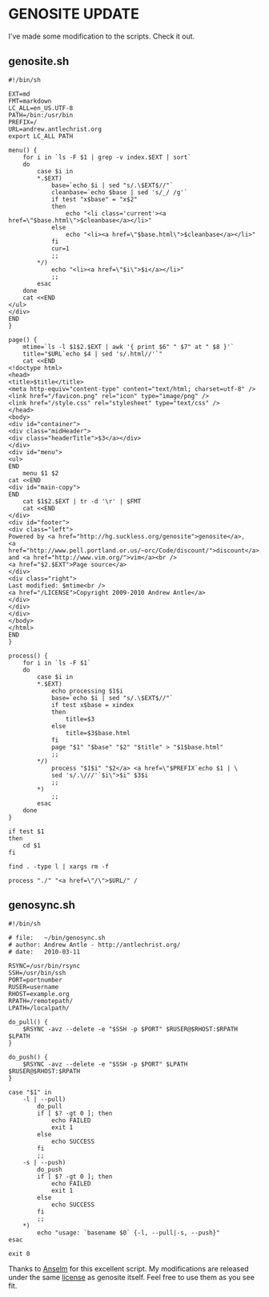 GENOSITE UPDATE
===============

I've made some modification to the scripts. Check it out.

genosite.sh
-----------

    #!/bin/sh
    
    EXT=md
    FMT=markdown
    LC_ALL=en_US.UTF-8
    PATH=/bin:/usr/bin
    PREFIX=/
    URL=andrew.antlechrist.org
    export LC_ALL PATH
    
    menu() {
    	for i in `ls -F $1 | grep -v index.$EXT | sort`
    	do
    		case $i in
    		*.$EXT)
    			base=`echo $i | sed "s/.\$EXT$//"`
    			cleanbase=`echo $base | sed 's/_/ /g'`
    			if test "x$base" = "x$2"
    			then
    				echo "<li class='current'><a href=\"$base.html\">$cleanbase</a></li>"
    			else
    				echo "<li><a href=\"$base.html\">$cleanbase</a></li>"
    			fi
    			cur=1
    			;;
    		*/)
    			echo "<li><a href=\"$i\">$i</a></li>"
    			;;
    		esac
    	done
    	cat <<END
    </ul>
    </div>
    END
    }
    
    page() {
    	mtime=`ls -l $1$2.$EXT | awk '{ print $6" " $7" at " $8 }'`
    	title="$URL`echo $4 | sed 's/.html//'`"
    	cat <<END
    <!doctype html>
    <head>
    <title>$title</title>
    <meta http-equiv="content-type" content="text/html; charset=utf-8" />
    <link href="/favicon.png" rel="icon" type="image/png" />
    <link href="/style.css" rel="stylesheet" type="text/css" />
    </head>
    <body>
    <div id="container">
    <div class="midHeader">
    <div class="headerTitle">$3</a></div>
    </div>
    <div id="menu">
    <ul>
    END
    	menu $1 $2
    cat <<END
    <div id="main-copy">
    END
    	cat $1$2.$EXT | tr -d '\r' | $FMT
    	cat <<END
    </div>
    <div id="footer">
    <div class="left">
    Powered by <a href="http://hg.suckless.org/genosite">genosite</a>,
    <a href="http://www.pell.portland.or.us/~orc/Code/discount/">discount</a>,
    and <a href="http://www.vim.org/">vim</a><br />
    <a href="$2.$EXT">Page source</a>
    </div>
    <div class="right">
    Last modified: $mtime<br />
    <a href="/LICENSE">Copyright 2009-2010 Andrew Antle</a>
    </div>
    </div>
    </div>
    </body>
    </html>
    END
    }

    process() {
    	for i in `ls -F $1`
    	do
    		case $i in
    		*.$EXT)
    			echo processing $1$i
    			base=`echo $i | sed "s/.\$EXT$//"`
    			if test x$base = xindex
    			then
    				title=$3
    			else
    				title=$3$base.html
    			fi
    			page "$1" "$base" "$2" "$title" > "$1$base.html"
    			;;
    		*/)
    			process "$1$i" "$2</a> <a href=\"$PREFIX`echo $1 | \
    			sed 's/.\///'`$i\">$i" $3$i
    			;;
    		*)
    			;;
    		esac
    	done
    }
    
    if test $1
    then
    	cd $1
    fi
    
    find . -type l | xargs rm -f
    
    process "./" "<a href=\"/\">$URL/" /

genosync.sh
-----------

    #!/bin/sh
    
    # file:   ~/bin/genosync.sh
    # author: Andrew Antle - http://antlechrist.org/
    # date:   2010-03-11
    
    RSYNC=/usr/bin/rsync
    SSH=/usr/bin/ssh
    PORT=portnumber
    RUSER=username
    RHOST=example.org
    RPATH=/remotepath/
    LPATH=/localpath/
    
    do_pull() {
    	$RSYNC -avz --delete -e "$SSH -p $PORT" $RUSER@$RHOST:$RPATH $LPATH
    }
    
    do_push() {
    	$RSYNC -avz --delete -e "$SSH -p $PORT" $LPATH $RUSER@$RHOST:$RPATH
    }
    
    case "$1" in
    	-l | --pull)
    		do_pull
    		if [ $? -gt 0 ]; then
    			echo FAILED
    			exit 1
    		else
    			echo SUCCESS
    		fi
    		;;
    	-s | --push)
    		do_push
    		if [ $? -gt 0 ]; then
    			echo FAILED
    			exit 1
    		else
    			echo SUCCESS
    		fi
    		;;
    	*)
    		echo "usage: `basename $0` {-l, --pull|-s, --push}"
    esac
    
    exit 0

Thanks to [Anselm](http://garbe.us/) for this excellent script.
My modifications are released under the same
[license](http://hg.suckless.org/genosite/raw-file/tip/LICENSE)
as genosite itself. Feel free to use them as you see fit.
